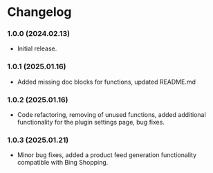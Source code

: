 # Changelog

### 1.0.0 (2024.02.13)
- Initial release.

### 1.0.1 (2025.01.16)
- Added missing doc blocks for functions, updated README.md

### 1.0.2 (2025.01.16)
- Code refactoring, removing of unused functions, added additional functionality for the plugin settings page, bug fixes.

### 1.0.3 (2025.01.21)
- Minor bug fixes, added a product feed generation functionality compatible with Bing Shopping.